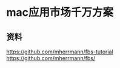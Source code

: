 # mac应用市场千万方案


## 资料

https://github.com/mherrmann/fbs-tutorial
https://github.com/mherrmann/fbs/

